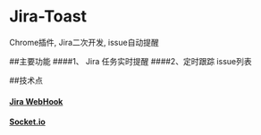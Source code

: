 # Jira-Toast
Chrome插件, Jira二次开发, issue自动提醒

##主要功能
####1、 Jira 任务实时提醒
####2、定时跟踪 issue列表

##技术点
#### [Jira WebHook](https://developer.atlassian.com/jiradev/jira-apis/webhooks)
#### [Socket.io](http://socket.io/)


